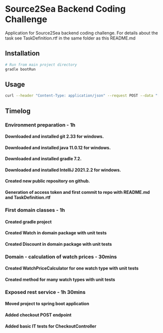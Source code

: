 # Source2Sea Backend Coding Challenge

Application for Source2Sea backend coding challenge.
For details about the task see TaskDefinition.rtf in the same folder as this README.md

## Installation
```bash
# Run from main project directory
gradle bootRun
```

## Usage

```bash
curl --header "Content-Type: application/json" --request POST --data "[\"001\", \"002\", \"001\", \"004\", \"003\"]"  http://localhost:8080/checkout
```

## Timelog

### Environment preparation - 1h
#### Downloaded and installed git 2.33 for windows.
#### Downloaded and installed java 11.0.12 for windows.
#### Downloaded and installed gradle 7.2.
#### Downloaded and installed IntelliJ 2021.2.2 for windows.
#### Created new public repository on github.
#### Generation of access token and first commit to repo with README.md and TaskDefinition.rtf

### First domain classes - 1h
#### Created gradle project
#### Created Watch in domain package with unit tests
#### Created Discount in domain package with unit tests

### Domain - calculation of watch prices - 30mins
#### Created WatchPriceCalculator for one watch type with unit tests
#### Created method for many watch types with unit tests

### Exposed rest service - 1h 30mins
#### Moved project to spring boot application
#### Added checkout POST endpoint
#### Added basic IT tests for CheckoutController


